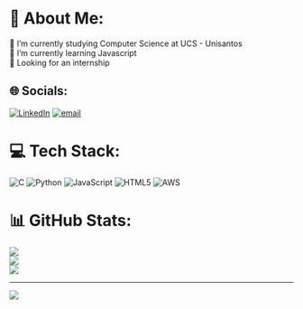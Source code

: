 # 💫 About Me:
🔭 I’m currently studying Computer Science at UCS - Unisantos<br>🌱 I’m currently learning Javascript<br>💬 Looking for an internship<br>


## 🌐 Socials:
[![LinkedIn](https://img.shields.io/badge/LinkedIn-%230077B5.svg?logo=linkedin&logoColor=white)](https://linkedin.com/in/https://www.linkedin.com/in/pedro-simoes12/) [![email](https://img.shields.io/badge/Email-D14836?logo=gmail&logoColor=white)](mailto:pedros.simoes12@gmail.com) 

# 💻 Tech Stack:
![C](https://img.shields.io/badge/c-%2300599C.svg?style=for-the-badge&logo=c&logoColor=white) ![Python](https://img.shields.io/badge/python-3670A0?style=for-the-badge&logo=python&logoColor=ffdd54) ![JavaScript](https://img.shields.io/badge/javascript-%23323330.svg?style=for-the-badge&logo=javascript&logoColor=%23F7DF1E) ![HTML5](https://img.shields.io/badge/html5-%23E34F26.svg?style=for-the-badge&logo=html5&logoColor=white) ![AWS](https://img.shields.io/badge/AWS-%23FF9900.svg?style=for-the-badge&logo=amazon-aws&logoColor=white)
# 📊 GitHub Stats:
![](https://github-readme-stats.vercel.app/api?username=Pedrosimoes12&theme=darcula&hide_border=false&include_all_commits=false&count_private=true)<br/>
![](https://nirzak-streak-stats.vercel.app/?user=Pedrosimoes12&theme=darcula&hide_border=false)<br/>
![](https://github-readme-stats.vercel.app/api/top-langs/?username=Pedrosimoes12&theme=darcula&hide_border=false&include_all_commits=false&count_private=true&layout=compact)

---
[![](https://visitcount.itsvg.in/api?id=Pedrosimoes12&icon=0&color=0)](https://visitcount.itsvg.in)

<!-- Proudly created with GPRM ( https://gprm.itsvg.in ) -->
